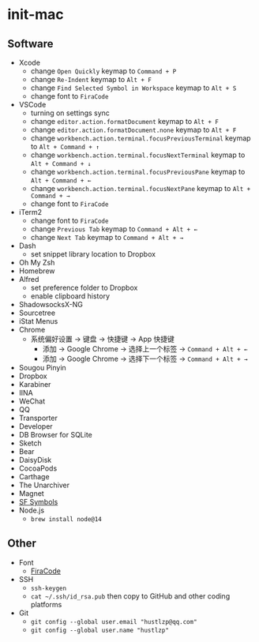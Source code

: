 # init-mac

## Software

* Xcode
  * change `Open Quickly` keymap to `Command + P`
  * change `Re-Indent` keymap to `Alt + F`
  * change `Find Selected Symbol in Workspace` keymap to `Alt + S`
  * change font to `FiraCode`
* VSCode
  * turning on settings sync
  * change `editor.action.formatDocument` keymap to `Alt + F`
  * change `editor.action.formatDocument.none` keymap to `Alt + F`
  * change `workbench.action.terminal.focusPreviousTerminal` keymap to `Alt + Command + ↑`
  * change `workbench.action.terminal.focusNextTerminal` keymap to `Alt + Command + ↓`
  * change `workbench.action.terminal.focusPreviousPane` keymap to `Alt + Command + ←`
  * change `workbench.action.terminal.focusNextPane` keymap to `Alt + Command + →`
  * change font to `FiraCode`
* iTerm2
  * change font to `FiraCode`
  * change `Previous Tab` keymap to `Command + Alt + ←`
  * change `Next Tab` keymap to `Command + Alt + →`
* Dash
  * set snippet library location to Dropbox
* Oh My Zsh
* Homebrew
* Alfred
  * set preference folder to Dropbox
  * enable clipboard history
* ShadowsocksX-NG
* Sourcetree
* iStat Menus
* Chrome
  * 系统偏好设置 -> 键盘 -> 快捷键 -> App 快捷键
    * 添加 -> Google Chrome -> 选择上一个标签 -> `Command + Alt + ←`
    * 添加 -> Google Chrome -> 选择下一个标签 -> `Command + Alt + →`
* Sougou Pinyin 
* Dropbox
* Karabiner
* IINA
* WeChat
* QQ
* Transporter
* Developer
* DB Browser for SQLite
* Sketch
* Bear
* DaisyDisk
* CocoaPods
* Carthage
* The Unarchiver
* Magnet
* [SF Symbols](https://developer.apple.com/sf-symbols/)
* Node.js
  * `brew install node@14`

## Other

* Font
  * [FiraCode](https://github.com/tonsky/FiraCode)
* SSH
  * `ssh-keygen`
  * `cat ~/.ssh/id_rsa.pub` then copy to GitHub and other coding platforms
* Git
  * `git config --global user.email "hustlzp@qq.com"`
  * `git config --global user.name "hustlzp"`
